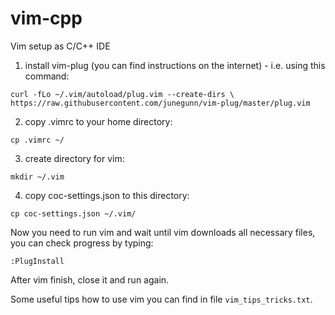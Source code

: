 # vim-cpp
Vim setup as C/C++ IDE 

1. install vim-plug (you can find instructions on the internet) - i.e. using this command:

`curl -fLo ~/.vim/autoload/plug.vim --create-dirs \
    https://raw.githubusercontent.com/junegunn/vim-plug/master/plug.vim`
    
2. copy .vimrc to your home directory:

`cp .vimrc ~/`

3. create directory for vim:

`mkdir ~/.vim`

4. copy coc-settings.json to this directory:

`cp coc-settings.json ~/.vim/`

Now you need to run vim and wait until vim downloads all necessary files, you can check progress by typing:

`:PlugInstall`

After vim finish, close it and run again. 

Some useful tips how to use vim you can find in file `vim_tips_tricks.txt`. 
